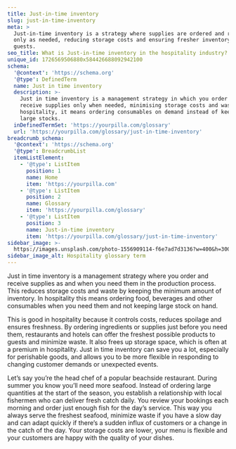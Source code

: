 ```yaml
---
title: Just-in-time inventory
slug: just-in-time-inventory
meta: >
  Just-in-time inventory is a strategy where supplies are ordered and received
  only as needed, reducing storage costs and ensuring fresher inventory for
  guests.
seo_title: What is Just-in-time inventory in the hospitality industry?
unique_id: 1726569506880x584426688092942100
schema:
  '@context': 'https://schema.org'
  '@type': DefinedTerm
  name: Just in time inventory
  description: >-
    Just in time inventory is a management strategy in which you order and
    receive supplies only when needed, minimising storage costs and waste. In
    hospitality, it means ordering consumables on demand instead of keeping
    large stocks.
  inDefinedTermSet: 'https://yourpilla.com/glossary'
  url: 'https://yourpilla.com/glossary/just-in-time-inventory'
breadcrumb_schema:
  '@context': 'https://schema.org'
  '@type': BreadcrumbList
  itemListElement:
    - '@type': ListItem
      position: 1
      name: Home
      item: 'https://yourpilla.com'
    - '@type': ListItem
      position: 2
      name: Glossary
      item: 'https://yourpilla.com/glossary'
    - '@type': ListItem
      position: 3
      name: Just-in-time inventory
      item: 'https://yourpilla.com/glossary/just-in-time-inventory'
sidebar_image: >-
  https://images.unsplash.com/photo-1556909114-f6e7ad7d3136?w=400&h=300&fit=crop&auto=format
sidebar_image_alt: Hospitality glossary term
---
```

Just in time inventory is a management strategy where you order and receive supplies as and when you need them in the production process. This reduces storage costs and waste by keeping the minimum amount of inventory. In hospitality this means ordering food, beverages and other consumables when you need them and not keeping large stock on hand.

This is good in hospitality because it controls costs, reduces spoilage and ensures freshness. By ordering ingredients or supplies just before you need them, restaurants and hotels can offer the freshest possible products to guests and minimize waste. It also frees up storage space, which is often at a premium in hospitality. Just in time inventory can save you a lot, especially for perishable goods, and allows you to be more flexible in responding to changing customer demands or unexpected events.

Let’s say you’re the head chef of a popular beachside restaurant. During summer you know you’ll need more seafood. Instead of ordering large quantities at the start of the season, you establish a relationship with local fishermen who can deliver fresh catch daily. You review your bookings each morning and order just enough fish for the day’s service. This way you always serve the freshest seafood, minimize waste if you have a slow day and can adapt quickly if there’s a sudden influx of customers or a change in the catch of the day. Your storage costs are lower, your menu is flexible and your customers are happy with the quality of your dishes.
